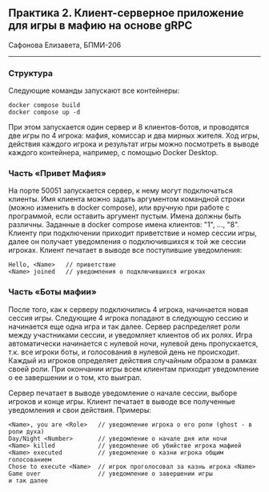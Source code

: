 ## Практика 2. Клиент-серверное приложение для игры в мафию на основе gRPC

Сафонова Елизавета, БПМИ-206

-------

### Структура

Следующие команды запускают все контейнеры:

```
docker compose build
docker compose up -d
```

При этом запускается один сервер и 8 клиентов-ботов, и проводятся две игры по 4 игрока: мафия, комиссар и два мирных жителя. Ход игры, действия каждого игрока и результат игры можно посмотреть в выводе каждого контейнера, например, с помощью Docker Desktop.

### Часть «Привет Мафия»

На порте 50051 запускается сервер, к нему могут подключаться клиенты. Имя клиента можно задать аргументом командной строки (можно изменить в docker compose), или вручную при работе с программой, если оставить аргумент пустым. Имена должны быть различны. Заданные в docker compose имена клиентов: "1", ..., "8". Клиенту при подключении приходит приветствие и номер сессии игры, далее он получает уведомления о подключившихся к той же сессии игроках. Клиент печатает в выводе все поступившие уведомления:

```
Hello, <Name>   // приветствие
<Name> joined   // уведомления о подключившихся игроках
```

### Часть «Боты мафии»

После того, как к серверу подключились 4 игрока, начинается новая сессия игры. Следующие 4 игрока попадают в следующую сессию и начинается еще одна игра и так далее. Сервер распределяет роли между участниками сессии, и уведомляет клиентов об их ролях. Игра автоматически начинается с нулевой ночи, нулевой день пропускается, т.к. все игроки боты, и голосования в нулевой день не происходит. Каждый из игроков определяет действия случайным образом в рамках своей роли. При окончании игры всем клиентам приходит уведомление о ее завершении и о том, кто выиграл.

Сервер печатает в выводе уведомление о начале сессии, выборе игроков и конце игры. Клиент печатает в выводе все полученные уведомления и свои действия. Примеры:

```
<Name>, you are <Role>   // уведомление игрока о его роли (ghost - в роли духа)
Day/Night <Number>       // уведомление о начале дня или ночи
<Name> killed            // уведомление об убийстве игрока мафией
<Name> executed          // уведомление о казни игрока общим голосованием
Chose to execute <Name>  // игрок проголосовал за казнь игрока <Name>
Game over                // уведомление о завершении игры
и так далее
```
